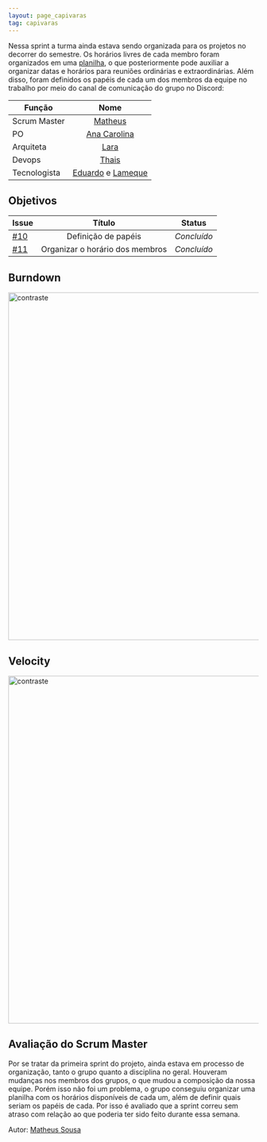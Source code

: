 ```yaml
---
layout: page_capivaras
tag: capivaras
---
```


Nessa sprint a turma ainda estava sendo organizada para os projetos no decorrer do semestre. Os horários livres de cada membro foram organizados em uma [planilha](https://docs.google.com/spreadsheets/d/1I8LEH8eR2xAUQq63SwqnBtVvWprClk0BlHGAnlG_q6k/edit?usp=sharing), 
o que posteriormente pode auxiliar a organizar
datas e horários para reuniões ordinárias e extraordinárias.
Além disso, foram definidos os papéis de cada um dos membros da equipe no trabalho por meio do canal de comunicação do grupo no Discord:

|      Função      |            Nome            |
|------------------|:--------------------------:|
| Scrum Master | [Matheus](https://github.com/gatotabaco) |
| PO | [Ana Carolina](https://github.com/AnaCarolinaRodriguesLeite) |
| Arquiteta | [Lara](https://github.com/gatotabaco) |
| Devops | [Thais](https://github.com/thais-ra) |
| Tecnologista | [Eduardo]() e [Lameque](https://github.com/LamequeFernandes) |

## Objetivos

| Issue |            Título            |         Status        | 
|-------|:----------------------------:|-----------------------|
| [#10](https://github.com/fga-eps-mds/2021-1-Bot/issues/10) | Definição de papéis | _Concluído_ |
| [#11](https://github.com/fga-eps-mds/2021-1-Bot/issues/11) | Organizar o horário dos membros | _Concluído_ |

## Burndown

<img src="{{ '/assets/img/capivaras/burndown_sprint0.png' | prepend: site.baseurl }}" alt="contraste" width="700"/>

## Velocity

<img src="{{ '/assets/img/capivaras/velocity_sprint0.png' | prepend: site.baseurl }}" alt="contraste" width="700"/>

## Avaliação do Scrum Master

Por se tratar da primeira sprint do projeto, ainda estava em processo de organização, tanto o grupo quanto a disciplina no geral. Houveram mudanças nos membros dos grupos, o que mudou 
a composição da nossa equipe. Porém isso não foi um problema, o grupo conseguiu organizar uma planilha com os horários disponíveis de cada um, além de definir quais seriam os papéis de cada.
Por isso é avaliado que a sprint correu sem atraso com relação ao que poderia ter sido feito durante essa semana.

Autor: [Matheus Sousa](https://github.com/gatotabaco)
